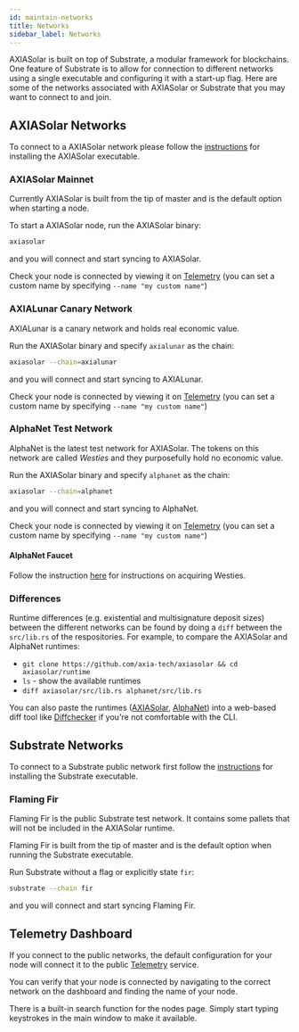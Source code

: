 ```yaml
---
id: maintain-networks
title: Networks
sidebar_label: Networks
---
```


AXIASolar is built on top of Substrate, a modular framework for blockchains. One feature of Substrate is to allow for connection to different networks using a single executable and configuring it with a start-up flag. Here are some of the networks associated with AXIASolar or Substrate that you may want to connect to and join.

## AXIASolar Networks

To connect to a AXIASolar network please follow the [instructions](maintain-sync) for installing the AXIASolar executable.

### AXIASolar Mainnet

Currently AXIASolar is built from the tip of master and is the default option when starting a node.

To start a AXIASolar node, run the AXIASolar binary:

```bash
axiasolar
```

and you will connect and start syncing to AXIASolar.

Check your node is connected by viewing it on [Telemetry](https://telemetry.axiasolar.io/#/AXIASolar%20CC3) (you can set a custom name by specifying `--name "my custom name"`)

### AXIALunar Canary Network

AXIALunar is a canary network and holds real economic value.

Run the AXIASolar binary and specify `axialunar` as the chain:

```bash
axiasolar --chain=axialunar
```

and you will connect and start syncing to AXIALunar.

Check your node is connected by viewing it on [Telemetry](https://telemetry.axiasolar.io/#/AXIALunar%20CC3) (you can set a custom name by specifying `--name "my custom name"`)

### AlphaNet Test Network

AlphaNet is the latest test network for AXIASolar. The tokens on this network are called _Westies_ and they purposefully hold no economic value.

Run the AXIASolar binary and specify `alphanet` as the chain:

```bash
axiasolar --chain=alphanet
```

and you will connect and start syncing to AlphaNet.

Check your node is connected by viewing it on [Telemetry](https://telemetry.axiasolar.io/#list/AlphaNet) (you can set a custom name by specifying `--name "my custom name"`)

#### AlphaNet Faucet

Follow the instruction [here](learn-DOT#getting-westies) for instructions on acquiring Westies.

### Differences

Runtime differences (e.g. existential and multisignature deposit sizes) between the different networks can be found by doing a `diff` between the `src/lib.rs` of the respositories. For example, to compare the AXIASolar and AlphaNet runtimes:

- `git clone https://github.com/axia-tech/axiasolar && cd axiasolar/runtime`
- `ls` - show the available runtimes
- `diff axiasolar/src/lib.rs alphanet/src/lib.rs`

You can also paste the runtimes ([AXIASolar](https://github.com/axia-tech/axiasolar/blob/master/runtime/axiasolar/src/lib.rs), [AlphaNet](https://github.com/axia-tech/axiasolar/blob/master/runtime/alphanet/src/lib.rs)) into a web-based diff tool like [Diffchecker](https://www.diffchecker.com/) if you're not comfortable with the CLI.

## Substrate Networks

To connect to a Substrate public network first follow the [instructions](https://substrate.dev/docs/en/knowledgebase/getting-started) for installing the Substrate executable.

### Flaming Fir

Flaming Fir is the public Substrate test network. It contains some pallets that will not be included in the AXIASolar runtime.

Flaming Fir is built from the tip of master and is the default option when running the Substrate executable.

Run Substrate without a flag or explicitly state `fir`:

```bash
substrate --chain fir
```

and you will connect and start syncing Flaming Fir.

## Telemetry Dashboard

If you connect to the public networks, the default configuration for your node will connect it to the public [Telemetry](https://telemetry.axiasolar.io/) service.

You can verify that your node is connected by navigating to the correct network on the dashboard and finding the name of your node.

There is a built-in search function for the nodes page. Simply start typing keystrokes in the main window to make it available.
